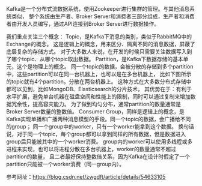 
Kafka是一个分布式流数据系统，使用Zookeeper进行集群的管理。与其他消息系统类似，
整个系统由生产者、Broker Server和消费者三部分组成，生产者和消费者由开发人员编写，通过API连接到Broker Server进行数据操作。

我们重点关注三个概念：
Topic，是Kafka下消息的类别，类似于RabbitMQ中的Exchange的概念。
    这是逻辑上的概念，用来区分、隔离不同的消息数据，屏蔽了底层复杂的存储方式。
    对于大多数人来说，在开发的时候只需要关注数据写入到了哪个topic、从哪个topic取出数据。
Partition，是Kafka下数据存储的基本单元，这个是物理上的概念。
    同一个topic的数据，会被分散的存储到多个partition中，这些partition可以在同一台机器上，也可以是在多台机器上，
    比如下图所示的topic就有4个partition，分散在两台机器上。
    这种方式在大多数分布式存储中都可以见到，比如MongoDB、Elasticsearch的分片技术，
    其优势在于：有利于水平扩展，避免单台机器在磁盘空间和性能上的限制，同时可以通过复制来增加数据冗余性，提高容灾能力。
    为了做到均匀分布，通常partition的数量通常是Broker Server数量的整数倍。
Consumer Group，同样是逻辑上的概念，是Kafka实现单播和广播两种消息模型的手段。同一个topic的数据，会广播给不同的group；
    同一个group中的worker，只有一个worker能拿到这个数据。
    换句话说，对于同一个topic，每个group都可以拿到同样的所有数据，但是数据进入group后只能被其中的一个worker消费。
    group内的worker可以使用多线程或多进程来实现，也可以将进程分散在多台机器上，worker的数量通常不超过partition的数量，
    且二者最好保持整数倍关系，因为Kafka在设计时假定了一个partition只能被一个worker消费（同一group内）。

参考网址：https://blog.csdn.net/zwgdft/article/details/54633105